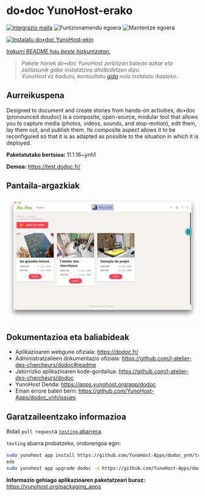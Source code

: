<!--
Ohart ongi: README hau automatikoki sortu da <https://github.com/YunoHost/apps/tree/master/tools/readme_generator>ri esker
EZ editatu eskuz.
-->

# do•doc YunoHost-erako

[![Integrazio maila](https://apps.yunohost.org/badge/integration/dodoc)](https://ci-apps.yunohost.org/ci/apps/dodoc/)
![Funtzionamendu egoera](https://apps.yunohost.org/badge/state/dodoc)
![Mantentze egoera](https://apps.yunohost.org/badge/maintained/dodoc)

[![Instalatu do•doc YunoHost-ekin](https://install-app.yunohost.org/install-with-yunohost.svg)](https://install-app.yunohost.org/?app=dodoc)

*[Irakurri README hau beste hizkuntzatan.](./ALL_README.md)*

> *Pakete honek do•doc YunoHost zerbitzari batean azkar eta zailtasunik gabe instalatzea ahalbidetzen dizu.*  
> *YunoHost ez baduzu, kontsultatu [gida](https://yunohost.org/install) nola instalatu ikasteko.*

## Aurreikuspena

Designed to document and create stories from hands-on activities, do•doc (pronounced doudoc) is a composite, open-source, modular tool that allows you to capture media (photos, videos, sounds, and stop-motion), edit them, lay them out, and publish them. Its composite aspect allows it to be reconfigured so that it is as adapted as possible to the situation in which it is deployed.

**Paketatutako bertsioa:** 11.1.16~ynh1

**Demoa:** <https://test.dodoc.fr/>

## Pantaila-argazkiak

![do•doc(r)en pantaila-argazkia](./doc/screenshots/screenshot.png)

## Dokumentazioa eta baliabideak

- Aplikazioaren webgune ofiziala: <https://dodoc.fr/>
- Administratzaileen dokumentazio ofiziala: <https://github.com/l-atelier-des-chercheurs/dodoc#readme>
- Jatorrizko aplikazioaren kode-gordailua: <https://github.com/l-atelier-des-chercheurs/dodoc>
- YunoHost Denda: <https://apps.yunohost.org/app/dodoc>
- Eman errore baten berri: <https://github.com/YunoHost-Apps/dodoc_ynh/issues>

## Garatzaileentzako informazioa

Bidali `pull request`a [`testing` abarrera](https://github.com/YunoHost-Apps/dodoc_ynh/tree/testing).

`testing` abarra probatzeko, ondorengoa egin:

```bash
sudo yunohost app install https://github.com/YunoHost-Apps/dodoc_ynh/tree/testing --debug
edo
sudo yunohost app upgrade dodoc -u https://github.com/YunoHost-Apps/dodoc_ynh/tree/testing --debug
```

**Informazio gehiago aplikazioaren paketatzeari buruz:** <https://yunohost.org/packaging_apps>
